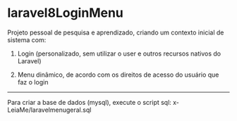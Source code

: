 # laravel8LoginMenu

Projeto pessoal de pesquisa e aprendizado, criando um contexto inicial de sistema com:

1) Login (personalizado, sem utilizar o user e outros recursos nativos do Laravel)

3) Menu dinâmico, de acordo com os direitos de acesso do usuário que faz o login

-------------------------------------------------------------------------------
Para criar a base de dados (mysql), execute o script sql:
x-LeiaMe/laravelmenugeral.sql

